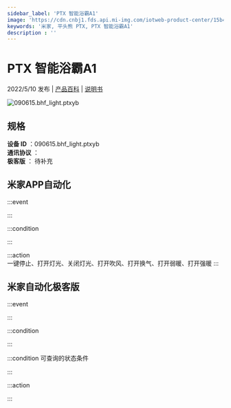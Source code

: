 ```yaml
---
sidebar_label: 'PTX 智能浴霸A1'
image: 'https://cdn.cnbj1.fds.api.mi-img.com/iotweb-product-center/15b4eaec6d214a307d8197d15dc9afce_1648731299082.png?GalaxyAccessKeyId=AKVGLQWBOVIRQ3XLEW&Expires=9223372036854775807&Signature=Iz54uyAHrmI+DlaNdmjKQieFMw0='
keywords: '米家, 平头熊 PTX, PTX 智能浴霸A1'
description : ''
---
```

# PTX 智能浴霸A1

2022/5/10 发布 | [产品百科](https://home.mi.com/webapp/content/baike/product/index.html?model=090615.bhf_light.ptxyb/) | [说明书](https://home.mi.com/views/introduction.html?model=090615.bhf_light.ptxyb&region=cn)

![090615.bhf_light.ptxyb](https://cdn.cnbj1.fds.api.mi-img.com/iotweb-product-center/15b4eaec6d214a307d8197d15dc9afce_1648731299082.png?GalaxyAccessKeyId=AKVGLQWBOVIRQ3XLEW&Expires=9223372036854775807&Signature=Iz54uyAHrmI+DlaNdmjKQieFMw0=)

## 规格  
> 
**设备 ID** ：090615.bhf_light.ptxyb  
**通讯协议** ：  
**极客版**  ： 待补充 


## 米家APP自动化  

:::event  

:::

:::condition  

:::

:::action   
一键停止、打开灯光、关闭灯光、打开吹风、打开换气、打开弱暖、打开强暖
:::

## 米家自动化极客版  

:::event  

:::

:::condition  

:::

:::condition 可查询的状态条件  

:::

:::action  

:::

        
